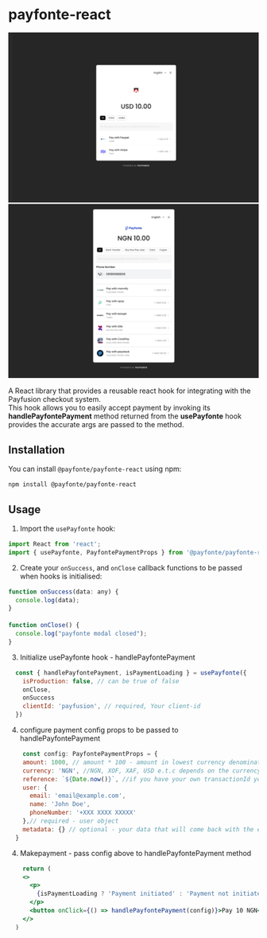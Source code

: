 # payfonte-react

<div>
    <img src='./test-usd.png' alt='payfonte-usd' />
    <img src='./test-ngn.png' alt='payfonte-ngn' />
</div>

A React library that provides a reusable react hook for integrating with the Payfusion checkout system. <br/>
This hook allows you to easily accept payment by invoking its **handlePayfontePayment** method returned from the **usePayfonte** hook provides the accurate args are passed to the method.


## Installation

You can install `@payfonte/payfonte-react` using npm:

```bash
npm install @payfonte/payfonte-react
```

## Usage

1. Import the `usePayfonte` hook:
```jsx
import React from 'react';
import { usePayfonte, PayfontePaymentProps } from '@payfonte/payfonte-react'
```

2. Create your `onSuccess`, and `onClose` callback functions to be passed when hooks is initialised:

```jsx
function onSuccess(data: any) {
  console.log(data);
}

function onClose() {
  console.log("payfonte modal closed");
}
```

3. Initialize usePayfonte hook - handlePayfontePayment
```jsx
  const { handlePayfontePayment, isPaymentLoading } = usePayfonte({
    isProduction: false, // can be true of false
    onClose,
    onSuccess
    clientId: 'payfusion', // required, Your client-id 
  })
```

4. configure payment config props to be passed to handlePayfontePayment
```jsx
    const config: PayfontePaymentProps = {
    amount: 1000, // amount * 100 - amount in lowest currency denomination e.g  kobo for naira, cents for dollars - 1000/100 = 10
    currency: 'NGN', //NGN, XOF, XAF, USD e.t.c depends on the currency the client provided
    reference: `${Date.now()}`, //if you have your own transactionId you want to track this payment with
    user: {
      email: 'email@example.com',
      name: 'John Doe',
      phoneNumber: '+XXX XXXX XXXXX'
    },// required - user object
    metadata: {} // optional - your data that will come back with the event
  }
```

4. Makepayment - pass config above to handlePayfontePayment method
```jsx
    return (
    <>
      <p>
        {isPaymentLoading ? 'Payment initiated' : 'Payment not initiated'}
      </p>
      <button onClick={() => handlePayfontePayment(config)}>Pay 10 NGN</button>
    </>
  )
```

